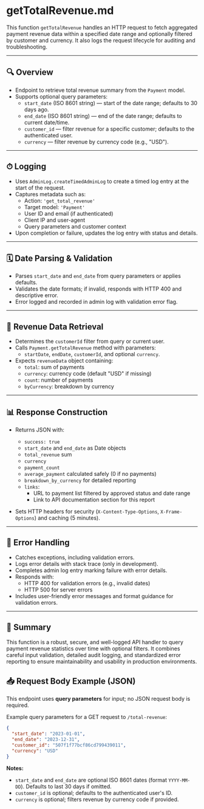 # getTotalRevenue.md

This function `getTotalRevenue` handles an HTTP request to fetch aggregated payment revenue data within a specified date range and optionally filtered by customer and currency. It also logs the request lifecycle for auditing and troubleshooting.

---

## 🔍 Overview

- Endpoint to retrieve total revenue summary from the `Payment` model.
- Supports optional query parameters:
  - `start_date` (ISO 8601 string) — start of the date range; defaults to 30 days ago.
  - `end_date` (ISO 8601 string) — end of the date range; defaults to current date/time.
  - `customer_id` — filter revenue for a specific customer; defaults to the authenticated user.
  - `currency` — filter revenue by currency code (e.g., "USD").

---

## ⏱ Logging

- Uses `AdminLog.createTimedAdminLog` to create a timed log entry at the start of the request.
- Captures metadata such as:
  - Action: `'get_total_revenue'`
  - Target model: `'Payment'`
  - User ID and email (if authenticated)
  - Client IP and user-agent
  - Query parameters and customer context
- Upon completion or failure, updates the log entry with status and details.

---

## 🗓 Date Parsing & Validation

- Parses `start_date` and `end_date` from query parameters or applies defaults.
- Validates the date formats; if invalid, responds with HTTP 400 and descriptive error.
- Error logged and recorded in admin log with validation error flag.

---

## 🔎 Revenue Data Retrieval

- Determines the `customerId` filter from query or current user.
- Calls `Payment.getTotalRevenue` method with parameters:
  - `startDate`, `endDate`, `customerId`, and optional `currency`.
- Expects `revenueData` object containing:
  - `total`: sum of payments
  - `currency`: currency code (default "USD" if missing)
  - `count`: number of payments
  - `byCurrency`: breakdown by currency

---

## 📊 Response Construction

- Returns JSON with:
  - `success: true`
  - `start_date` and `end_date` as Date objects
  - `total_revenue` sum
  - `currency`
  - `payment_count`
  - `average_payment` calculated safely (0 if no payments)
  - `breakdown_by_currency` for detailed reporting
  - `links`:
    - URL to payment list filtered by approved status and date range
    - Link to API documentation section for this report

- Sets HTTP headers for security (`X-Content-Type-Options`, `X-Frame-Options`) and caching (5 minutes).

---

## 🚨 Error Handling

- Catches exceptions, including validation errors.
- Logs error details with stack trace (only in development).
- Completes admin log entry marking failure with error details.
- Responds with:
  - HTTP 400 for validation errors (e.g., invalid dates)
  - HTTP 500 for server errors
- Includes user-friendly error messages and format guidance for validation errors.

---

## 📝 Summary

This function is a robust, secure, and well-logged API handler to query payment revenue statistics over time with optional filters. It combines careful input validation, detailed audit logging, and standardized error reporting to ensure maintainability and usability in production environments.


## 📥 Request Body Example (JSON)

This endpoint uses **query parameters** for input; no JSON request body is required.

Example query parameters for a GET request to `/total-revenue`:

```json
{
  "start_date": "2023-01-01",
  "end_date": "2023-12-31",
  "customer_id": "507f1f77bcf86cd799439011",
  "currency": "USD"
}
````

**Notes:**

* `start_date` and `end_date` are optional ISO 8601 dates (format `YYYY-MM-DD`). Defaults to last 30 days if omitted.
* `customer_id` is optional; defaults to the authenticated user's ID.
* `currency` is optional; filters revenue by currency code if provided.
